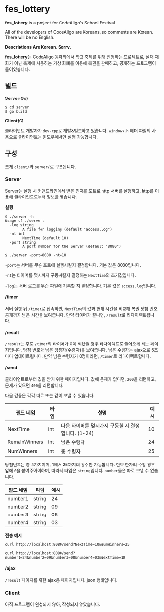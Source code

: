 # fes_lottery

**fes_lottery** is a project for CodeAligo's School Festival.

All of the developers of CodeAligo are Koreans, so comments are Korean.
There will be no English.

**Descriptions Are Korean. Sorry.**

**fes_lottery**는 CodeAligo 동아리에서 학교 축제를 위해 진행하는 프로젝트로, 실재 재화가 아닌 축제에 사용하는 가상 화폐를 이용해 복권을 판매하고, 공개하는 프로그램이 들어있습니다.


## 빌드 

**Server(Go)**

```shell
$ cd server
$ go build
```

**Client(C)**

클라이언트 개발자가 `dev-cpp`로 개발&빌드하고 있습니다. `windows.h` 헤더 파일의 사용으로 클라이언트는 윈도우에서만 실행 가능합니다.

## 구성
크게 `client/`와 `server/`로 구분됩니다.

### Server

Server는 실행 시 커맨드라인에서 받은 인자를 포트로 http 서버를 실행하고, http를 이용해 클라이언트로부터 정보를 받습니다.

**실행**
```shell
$ ./server -h
Usage of ./server:
  -log string
    	A file for logging (default "access.log")
  -nt int
    	NextTime (default 10)
  -port string
    	A port number for the Server (default "8080")
```

```shell
$ ./server -port=8080 -nt=10
```

`-port`는 서버를 무슨 포트에 실행시킬지 결정합니다. 기본 값은 8080입니다.

`-nt`는 타이머를 몇시까지 구동시킬지 결정하는 `NextTime`의 초기값입니다.

`-log`는 서버 로그를 무슨 파일에 기록할 지 결정합니다. 기본 값은 `access.log`입니다.

#### /timer

서버 실행 뒤 `/timer`로 접속하면, `NextTime`의 값과 현재 시간을 비교해 복권 당첨 번호 공개까지 남은 시간을 보여줍니다. 만약 타이머가 끝나면,
`/result`로 리다이렉트됩니다.

#### /result

`/result`는 주로 `/timer`의 타이머가 0이 되었을 경우 리다이렉트로 들어오게 되는 페이지입니다. 당첨 번호와 남은 당첨자(수령자)를 보여줍니다. 남은 수령자는 ajax으로 5초마다 업데이트됩니다. 만약 남은 수령자가 0명이라면, `/timer`로 리다이렉트합니다.

#### /send

클라이언트로부터 값을 받기 위한 페이지입니다. 값에 문제가 없다면, `200`을 리턴하고, 문제가 있으면 `400`을 리턴합니다.

다음 값들은 각각 따로 또는 같이 보낼 수 있습니다.

필드 네임 | 타입 | 설명 | 예시
--- | --- | --- | ---
NextTime | int | 다음 타이머를 몇시까지 구동할 지 결정합니다. (1-24) | 10
RemainWinners | int | 남은 수령자 | 24
NumWinners | int | 총 수령자 | 25

당첨번호는 총 4가지이며, 1에서 25까지의 정수만 가능합니다. 만약 한자리 수일 경우 앞에 `0`을 붙여주어야하며, 따라서 타입은 `string`입니다.
`number`들은 따로 보낼 수 없습니다.

필드 네임 | 타입 | 예시
--- | --- | ---
number1 | string | 24
number2 | string | 09
number3 | string | 08
number4 | string | 03

**전송 예시**
```shell
curl http://localhost:8080/send?NextTime=10&NumWinners=25
```
```shell
curl http://localhost:8080/send?number1=24&number2=09&number3=08&number4=03&NextTime=10
```

#### /ajax

`/result` 페이지를 위한 ajax용 페이지입니다. json 형태입니다.

### Client

아직 프로그램이 완성되지 않아, 작성되지 않았습니다.
